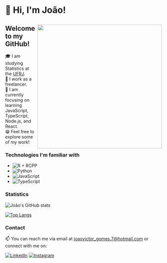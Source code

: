# 👋 Hi, I'm João!

<div>
  <img align="right" width="400px" src="https://64.media.tumblr.com/d1c3c440972312cd037af0b041ea3a88/tumblr_pnm8l1DrRK1rgx1dyo1_540.gif">
  
  ## Welcome to my GitHub!
  
  🎓 I am studying Statistics at the [UFRJ](https://ufrj.br/en/).  
  💼 I work as a freelancer.  
  📖 I am currently focusing on learning JavaScript, TypeScript, Node.js, and React.  
  😁 Feel free to explore some of my work!
</div>

### Technologies I'm familiar with

<!--tech stack icons-->
- ![R + RCPP](https://img.shields.io/badge/-R%20%2B%20RCPP-276DC3?style=flat-square&logo=r&logoColor=white)
- ![Python](https://img.shields.io/badge/-Python-3776AB?style=flat-square&logo=python&logoColor=white)
- ![JavaScript](https://img.shields.io/badge/-JavaScript-F7DF1E?style=flat-square&logo=javascript&logoColor=white)
- ![TypeScript](https://img.shields.io/badge/-TypeScript-3178C6?style=flat-square&logo=typescript&logoColor=white)

### Statistics

![João's GitHub stats](https://github-readme-stats.vercel.app/api?username=jrijo7&theme=dracula&show_icons=true&hide=issues,contribs)

[![Top Langs](https://github-readme-stats.vercel.app/api/top-langs/?username=jrijo7&layout=compact&theme=dracula)](https://github.com/jrijo7/github-readme-stats)

### Contact

📫 You can reach me via email at joaovictor_gomes.7@hotmail.com or connect with me on:

[![LinkedIn](https://img.shields.io/badge/-LinkedIn-0077B5?style=flat-square&logo=linkedin&logoColor=white)](https://www.linkedin.com/in/jo%C3%A3o-victor-56b5481b6)
[![Instagram](https://img.shields.io/badge/-Instagram-E4405F?style=flat-square&logo=instagram&logoColor=white)](https://instagram.com/j_rijo.7?igshid=NGExMmI2YTkyZg==)
